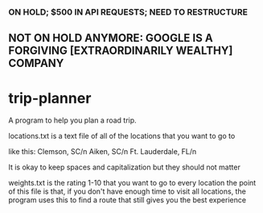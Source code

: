 ### ON HOLD; $500 IN API REQUESTS; NEED TO RESTRUCTURE 
## NOT ON HOLD ANYMORE: GOOGLE IS A FORGIVING [EXTRAORDINARILY WEALTHY] COMPANY

# trip-planner
A program to help you plan a road trip. 


locations.txt is a text file of all of the locations that you want to go to

like this:
Clemson, SC/n
Aiken, SC/n
Ft. Lauderdale, FL/n

It is okay to keep spaces and capitalization but they should not matter


weights.txt is the rating 1-10 that you want to go to every location
the point of this file is that, if you don't have enough time to visit all locations, the program uses this to find a route that still gives you the best experience

